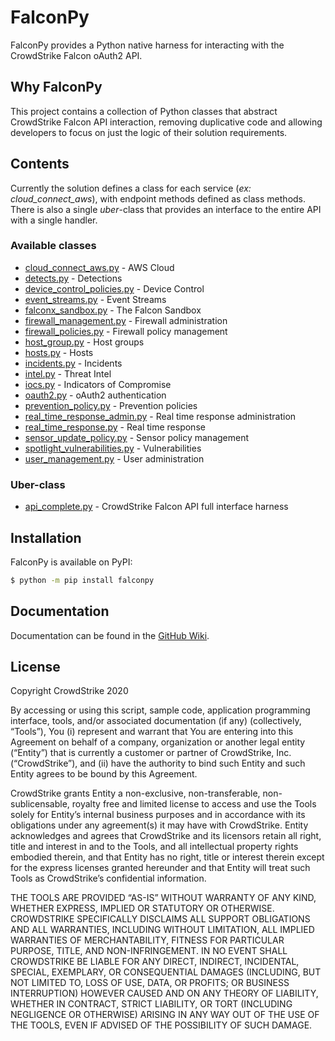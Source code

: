 # FalconPy
FalconPy provides a Python native harness for interacting with the CrowdStrike Falcon oAuth2 API.

## Why FalconPy
This project contains a collection of Python classes that abstract CrowdStrike Falcon API interaction, removing duplicative code and allowing developers to focus on just the logic of their solution requirements.

## Contents
Currently the solution defines a class for each service (_ex: cloud_connect_aws_), with endpoint methods defined as class methods. There is also a single _uber_-class that provides an interface to the entire API with a single handler.

### Available classes
+ [cloud_connect_aws.py](services/cloud_connect_aws.py) - AWS Cloud
+ [detects.py](services/detects.py) - Detections
+ [device_control_policies.py](services/device_control_policies.py) - Device Control
+ [event_streams.py](services/event_streams.py) - Event Streams
+ [falconx_sandbox.py](services/falconx_sandbox.py) - The Falcon Sandbox
+ [firewall_management.py](services/firewall_management.py) - Firewall administration
+ [firewall_policies.py](services/firewall_policies.py) - Firewall policy management
+ [host_group.py](services/host_group.py) - Host groups
+ [hosts.py](services/hosts.py) - Hosts
+ [incidents.py](services/incidents.py) - Incidents
+ [intel.py](services/intel.py) - Threat Intel
+ [iocs.py](services/iocs.py) - Indicators of Compromise
+ [oauth2.py](services/oauth2.py) - oAuth2 authentication
+ [prevention_policy.py](services/prevention_policy.py) - Prevention policies
+ [real_time_response_admin.py](services/real_time_response_admin.py) - Real time response administration
+ [real_time_response.py](services/real_time_response.py) - Real time response
+ [sensor_update_policy.py](services/sensor_update_policy.py) - Sensor policy management
+ [spotlight_vulnerabilities.py](services/spotlight_vulnerabilities.py) - Vulnerabilities
+ [user_management.py](services/user_management.py) - User administration

### Uber-class
+ [api_complete.py](api_complete.py) - CrowdStrike Falcon API full interface harness

## Installation
FalconPy is available on PyPI:
```bash
$ python -m pip install falconpy
```

## Documentation
Documentation can be found in the [GitHub Wiki](https://github.com/CrowdStrike/falconpy/wiki).

## License
Copyright CrowdStrike 2020

By accessing or using this script, sample code, application programming interface, tools, 
and/or associated documentation (if any) (collectively, “Tools”), You (i) represent and 
warrant that You are entering into this Agreement on behalf of a company, organization 
or another legal entity (“Entity”) that is currently a customer or partner of 
CrowdStrike, Inc. (“CrowdStrike”), and (ii) have the authority to bind such Entity and 
such Entity agrees to be bound by this Agreement.

CrowdStrike grants Entity a non-exclusive, non-transferable, non-sublicensable, royalty 
free and limited license to access and use the Tools solely for Entity’s internal business 
purposes and in accordance with its obligations under any agreement(s) it may have with 
CrowdStrike. Entity acknowledges and agrees that CrowdStrike and its licensors retain all 
right, title and interest in and to the Tools, and all intellectual property rights 
embodied therein, and that Entity has no right, title or interest therein except for the 
express licenses granted hereunder and that Entity will treat such Tools as CrowdStrike’s 
confidential information.

THE TOOLS ARE PROVIDED “AS-IS” WITHOUT WARRANTY OF ANY KIND, WHETHER EXPRESS, IMPLIED OR 
STATUTORY OR OTHERWISE. CROWDSTRIKE SPECIFICALLY DISCLAIMS ALL SUPPORT OBLIGATIONS AND 
ALL WARRANTIES, INCLUDING WITHOUT LIMITATION, ALL IMPLIED WARRANTIES OF MERCHANTABILITY, 
FITNESS FOR PARTICULAR PURPOSE, TITLE, AND NON-INFRINGEMENT. IN NO EVENT SHALL CROWDSTRIKE 
BE LIABLE FOR ANY DIRECT, INDIRECT, INCIDENTAL, SPECIAL, EXEMPLARY, OR CONSEQUENTIAL 
DAMAGES (INCLUDING, BUT NOT LIMITED TO, LOSS OF USE, DATA, OR PROFITS; OR BUSINESS 
INTERRUPTION) HOWEVER CAUSED AND ON ANY THEORY OF LIABILITY, WHETHER IN CONTRACT, STRICT 
LIABILITY, OR TORT (INCLUDING NEGLIGENCE OR OTHERWISE) ARISING IN ANY WAY OUT OF THE USE 
OF THE TOOLS, EVEN IF ADVISED OF THE POSSIBILITY OF SUCH DAMAGE.
